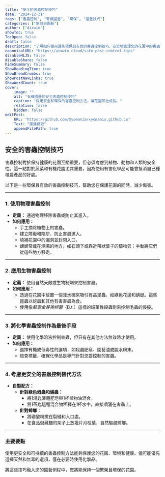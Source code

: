 ```yaml
---
title: "安全的害蟲控制技巧"
date: "2024-12-31"
tags: ["害蟲控制", "有機園藝", "環保", "園藝技巧"]
categories: ["家庭與園藝"]
author: ["Aixwim"]
showToc: true
TocOpen: false
draft: false
description: "了解如何使用這些環保且有效的害蟲控制技巧，安全地管理您的花園中的害蟲。"
canonicalURL: "https://aixwim.cloud/safe-pest-control-tips"
disableHLJS: false
disableShare: false
hideSummary: false
ShowReadingTime: true
ShowBreadCrumbs: true
ShowPostNavLinks: true
ShowWordCount: true
cover:
    image: ""
    alt: "有機園藝的安全害蟲控制技巧"
    caption: "採用安全和環保的害蟲控制方法，讓花園茁壯成長。"
    relative: false
    hidden: false
editPost:
    URL: "https://github.com/Xyomania/xyomania.github.io"
    Text: "建議變更"
    appendFilePath: true
---
```


## 安全的害蟲控制技巧

害蟲控制對於保持健康的花園至關重要，但必須考慮到植物、動物和人類的安全性。這一點對於蔬菜和有機花園尤其重要，因為使用有害化學品可能會抵消自己種植農產品的好處。

以下是一些環保且有效的害蟲控制技巧，幫助您在保護花園的同時，減少傷害。

---

### 1. **使用物理害蟲控制**

- **定義：** 通過物理移除害蟲或防止其進入。
- **如何應用：**  
  - 手工摘除植物上的害蟲。  
  - 建立障礙和陷阱，防止害蟲進入。  
  - 填補花園中的漏洞並封閉入口。  
  - 螺螄常藏在潮濕的地方，如石頭下或靠近帶狀葉子的植物旁；手動將它們從這些地方移走。

---

### 2. **應用生物害蟲控制**

- **定義：** 使用自然天敵或生物制劑來控制害蟲。
- **如何應用：**  
  - 透過在花園中放置一個淺水碗來吸引有益昆蟲，如綠色花邊和蜻蜓。這些昆蟲以蚜蟲和其他有害害蟲為食。  
  - 使用像*蘇雲金芽孢桿菌*（B.t.）這樣的細菌性殺蟲劑來控制毛蟲的侵擾。

---

### 3. **將化學害蟲控制作為最後手段**

- **定義：** 使用化學溶液控制害蟲，但只有在其他方法無效時才使用。
- **如何應用：**  
  - 選擇有機或低毒性的選項，如殺蟲肥皂、園藝油或脫水粉末。  
  - 檢查標籤，確保化學品是專門針對您要控制的害蟲。

---

### 4. **考慮更安全的害蟲控制替代方法**

- **自製配方：**  
  - **針對綠色蚜蟲和蟎蟲：**  
    - 將1湯匙液體肥皂與1杯植物油混合。  
    - 將1茶匙這種混合物稀釋在1杯水中，直接噴灑在害蟲上。  
  - **針對蟑螂：**  
    - 將硼酸粉撒在裂縫和入口處。  
    - 在食品儲藏櫃的架子上放幾片月桂葉，自然驅趕蟑螂。

---

### 主要要點

使用更安全和可持續的害蟲控制方法能夠保護您的花園、環境和健康。儘可能優先選擇天然和無毒的選項，僅在必要時使用化學品。

將這些技巧融入您的園藝例程中，您將能保持一個繁榮且環保的花園。
